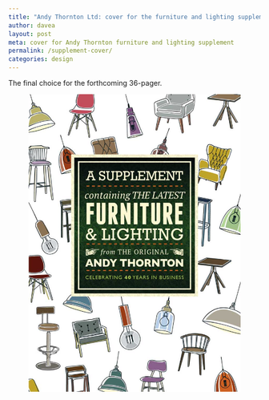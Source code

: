 ```yaml
---
title: "Andy Thornton Ltd: cover for the furniture and lighting supplement"
author: davea
layout: post
meta: cover for Andy Thornton furniture and lighting supplement
permalink: /supplement-cover/
categories: design
---
```

The final choice for the forthcoming 36-pager.
<figure><img src="../images/supp15-cover-final.jpg" alt="Small hill in Scotland"></figure>


